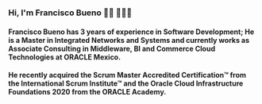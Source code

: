 ### Hi, I'm Francisco Bueno 👋🏽 👨🏽‍💻

#### Francisco Bueno has 3 years of experience in Software Development; He is a Master in Integrated Networks and Systems and currently works as Associate Consulting in Middleware, BI and Commerce Cloud Technologies at ORACLE Mexico.

#### He recently acquired the Scrum Master Accredited Certification™ from the International Scrum Institute™ and the Oracle Cloud Infrastructure Foundations 2020 from the ORACLE Academy.

<!--
**fjbueno/fjbueno** is a ✨ _special_ ✨ repository because its `README.md` (this file) appears on your GitHub profile.

Here are some ideas to get you started:

🔭 I’m currently working on ...
- 🌱 I’m currently learning ...
- 👯 I’m looking to collaborate on ...
- 🤔 I’m looking for help with ...
- 💬 Ask me about ...
- 📫 How to reach me: ...
- 😄 Pronouns: ...
- ⚡ Fun fact: ...
-->
